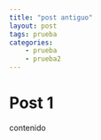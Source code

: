 ```yaml
---
title: "post antiguo"
layout: post
tags: prueba
categories: 
    - prueba
    - prueba2
---
```



# Post 1
contenido
